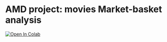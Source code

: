 # AMD project: movies Market-basket analysis

[![Open In Colab](https://colab.research.google.com/assets/colab-badge.svg)](https://colab.research.google.com/github/mattia01017/AMD_project/blob/main/analysis.ipynb)